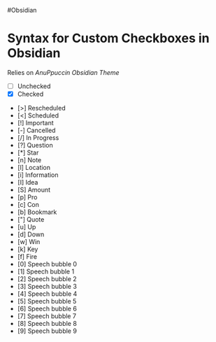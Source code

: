 #Obsidian
# Syntax for Custom Checkboxes in Obsidian
Relies on *AnuPpuccin Obsidian Theme*

- [ ] Unchecked
- [x] Checked
- [>] Rescheduled
- [<] Scheduled
- [!] Important
- [-] Cancelled
- [/] In Progress
- [?] Question
- [*] Star
- [n] Note
- [l] Location
- [i] Information
- [I] Idea
- [S] Amount
- [p] Pro
- [c] Con
- [b] Bookmark
- ["] Quote
- [u] Up
- [d] Down
- [w] Win
- [k] Key
- [f] Fire
- [0] Speech bubble 0
- [1] Speech bubble 1
- [2] Speech bubble 2
- [3] Speech bubble 3
- [4] Speech bubble 4
- [5] Speech bubble 5
- [6] Speech bubble 6
- [7] Speech bubble 7
- [8] Speech bubble 8
- [9] Speech bubble 9
